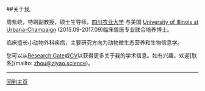 ##关于我,

周紫峣，特聘副教授，硕士生导师，[四川农业大学](http://www.sicau.edu.cn) 与美国 [University of Illinois at Urbana-Champaign](http://www.illinois.edu) (2015.09-2017.09)临床兽医专业联合培养博士。

临床擅长小动物外科疾病，主要研究方向为动物微生态营养和生物信息学。

您可以从[Research Gate](https://www.researchgate.net/profile/Ziyao_Zhou3)或[CV](CV-ziyao-cn.pdf)以获得更多关于我的学术信息。如有兴趣，欢迎[联系](mailto: zhou@ziyao.science)。





-----------

[回到主页](/index.html)